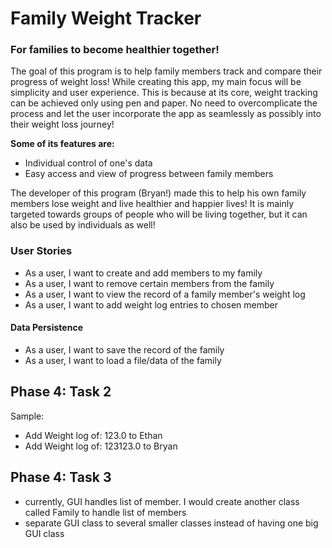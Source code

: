 # Family Weight Tracker
### For families to become healthier together!

The goal of this program is to help family members track 
and compare their progress of weight loss! While creating this app,
my main focus will be simplicity and user experience. This is 
because at its core, weight tracking can be achieved only using pen and paper. 
No need to overcomplicate the process and let the user incorporate
the app as seamlessly as possibly into their weight loss journey!

**Some of its features are:**

- Individual control of one's data
- Easy access and view of progress between family members

The developer of this program (Bryan!) made this to help 
his own family members lose weight and live healthier and happier
lives! It is mainly targeted towards groups of people
who will be living together, but it can also be used by individuals
as well!

### User Stories

- As a user, I want to create and add members to my family
- As a user, I want to remove certain members from the family
- As a user, I want to view the record of a family member's weight log
- As a user, I want to add weight log entries to chosen member

#### Data Persistence

- As a user, I want to save the record of the family
- As a user, I want to load a file/data of the family


## Phase 4: Task 2

Sample:
- Add Weight log of: 123.0 to Ethan
- Add Weight log of: 123123.0 to Bryan


## Phase 4: Task 3


- currently, GUI handles list of member. I would create 
another class called Family to handle list of members
- separate GUI class to several smaller classes instead
of having one big GUI class